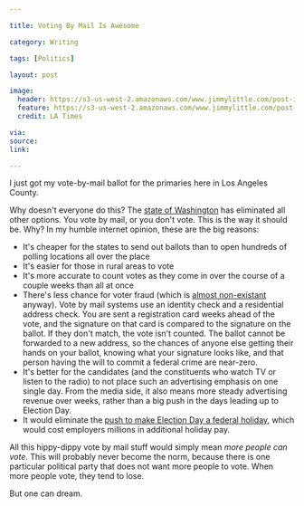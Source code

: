 ```yaml
---

title: Voting By Mail Is Awesome

category: Writing

tags: [Politics]

layout: post

image:
  header: https://s3-us-west-2.amazonaws.com/www.jimmylittle.com/post-images/LA-ballot.jpeg
  feature: https://s3-us-west-2.amazonaws.com/www.jimmylittle.com/post-images/LA-ballot.jpeg
  credit: LA Times

via: 
source: 
link: 

---
```




I just got my vote-by-mail ballot for the primaries here in Los Angeles County.  

Why doesn't everyone do this?  The [state of Washington](http://blog.thenewstribune.com/politics/2011/04/05/washington-to-shift-to-all-vote-by-mail-elections/) has eliminated all other options.  You vote by mail, or you don't vote. This is the way it should be. Why?  In my humble internet opinion, these are the big reasons:

 - It's cheaper for the states to send out ballots than to open hundreds of polling locations all over the place
 - It's easier for those in rural areas to vote
 - It's more accurate to count votes as they come in over the course of a couple weeks than all at once
 - There's less chance for voter fraud (which is [almost non-existant](https://www.washingtonpost.com/news/wonk/wp/2014/08/06/a-comprehensive-investigation-of-voter-impersonation-finds-31-credible-incidents-out-of-one-billion-ballots-cast/) anyway).  Vote by mail systems use an identity check and a residential address check.  You are sent a registration card weeks ahead of the vote, and the signature on that card is compared to the signature on the ballot.  If they don't match, the vote isn't counted.  The ballot cannot be forwarded to a new address, so the chances of anyone else getting their hands on your ballot, knowing what your signature looks like, and that person having the will to commit a federal crime are near-zero.
 - It's better for the candidates (and the constituents who watch TV or listen to the radio) to not place such an advertising emphasis on one single day.  From the media side, it also means more steady advertising revenue over weeks, rather than a big push in the days leading up to Election Day.
 - It would eliminate the [push to make Election Day a federal holiday](https://petitions.whitehouse.gov/petition/propose-legislation-would-make-all-federal-election-days-national-holidays-increase-voter), which would cost employers millions in additional holiday pay.

All this hippy-dippy vote by mail stuff would simply mean _more people can vote_.  This will probably never become the norm, because there is one particular political party that does not want more people to vote.  When more people vote, they tend to lose.

But one can dream.